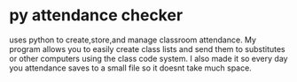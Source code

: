 # py attendance checker
uses python to create,store,and manage classroom attendance.
My program allows you to easily create class lists and send them to substitutes or other computers using the class code system.
I also made it so every day you attendance saves to a small file so it doesnt take much space.
